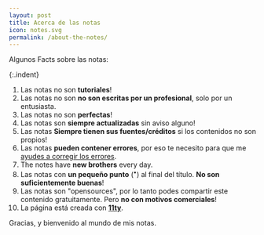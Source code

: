 ```yaml
---
layout: post
title: Acerca de las notas
icon: notes.svg
permalink: /about-the-notes/
---
```


Algunos Facts sobre las notas:

{:.indent}
1. Las notas no son **tutoriales**!
2. Las notas no son **no son escritas por un profesional**, solo por un entusiasta.
3. Las notas no son **perfectas**!
4. Las notas son **siempre actualizadas** sin aviso alguno!
5. Las notas **Siempre tienen sus fuentes/créditos** si los contenidos no son propios!
6. Las notas **pueden contener errores**, por eso te necesito para que me [ayudes a corregir los errores](https://github.com/linuxmobile/aprendiendoaprogramar/discussions).
7. The notes have **new brothers** every day.
8. Las notas con **un pequeño punto** (<sup>•</sup>) al final del título. **No son suficientemente buenas**!
9. Las notas son "opensources", por lo tanto podes compartir este contenido gratuitamente. Pero **no con motivos comerciales**!
10. La página está creada con [**11ty**](https://www.11ty.dev/).

Gracias, y bienvenido al mundo de mis notas.
